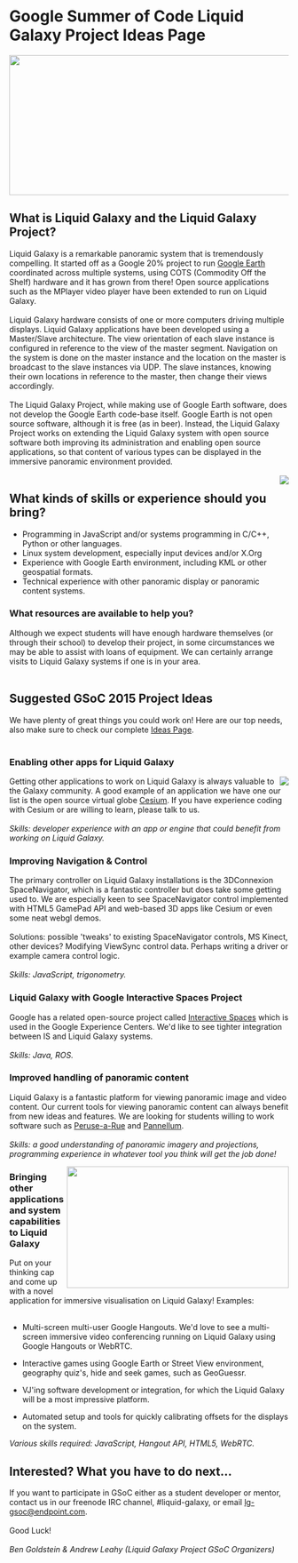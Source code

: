 # Google Summer of Code Liquid Galaxy Project Ideas Page #

<img src='http://lh4.googleusercontent.com/_jn_v5gODYp0/TXs9ZPRUX8I/AAAAAAAABMM/j14uYIzVTR4/s800/sf-pano-1024.jpg' width='800' height='252'>

<h2>What is Liquid Galaxy and the Liquid Galaxy Project?</h2>

Liquid Galaxy is a remarkable panoramic system that is tremendously compelling. It started off as a Google 20% project to run <a href='http://earth.google.com/'>Google Earth</a> coordinated across multiple systems, using COTS (Commodity Off the Shelf) hardware and it has grown from there! Open source applications such as the MPlayer video player have been extended to run on Liquid Galaxy.<br>
<br>
Liquid Galaxy hardware consists of one or more computers driving multiple displays. Liquid Galaxy applications have been developed using a Master/Slave architecture. The view orientation of each slave instance is configured in reference to the view of the master segment. Navigation on the system is done on the master instance and the location on the master is broadcast to the slave instances via UDP. The slave instances, knowing their own locations in reference to the master, then change their views accordingly.<br>
<br>
The Liquid Galaxy Project, while making use of Google Earth software, does not develop the Google Earth code-base itself. Google Earth is not open source software, although it is free (as in beer). Instead, the Liquid Galaxy Project works on extending the Liquid Galaxy system with open source software both improving its administration and enabling open source applications, so that content of various types can be displayed in the immersive panoramic environment provided.<br>
<br>
<img src='https://developers.google.com/open-source/soc/images/gsoc2015-300x270.jpg' align='right'>
<h2>What kinds of skills or experience should you bring?</h2>

<ul><li>Programming in JavaScript and/or systems programming in C/C++, Python or other languages.<br>
</li><li>Linux system development, especially input devices and/or X.Org<br>
</li><li>Experience with Google Earth environment, including KML or other geospatial formats.<br>
</li><li>Technical experience with other panoramic display or panoramic content systems.</li></ul>

<h3>What resources are available to help you?</h3>

Although we expect students will have enough hardware themselves (or through their school) to develop their project, in some circumstances we may be able to assist with loans of equipment. We can certainly arrange visits to Liquid Galaxy systems if one is in your area.<br>
<br>
<h2>Suggested GSoC 2015 Project Ideas</h2>

We have plenty of great things you could work on! Here are our top needs, also make sure to check our complete <a href='http://code.google.com/p/liquid-galaxy/wiki/IdeasPage'>Ideas Page</a>.<br>
<br>
<h3>Enabling other apps for Liquid Galaxy</h3>

<img src='http://lh3.googleusercontent.com/_jn_v5gODYp0/TXs78hkdHEI/AAAAAAAABME/ecZRp8djx-o/lg-rig1small.png' align='right'>
Getting other applications to work on Liquid Galaxy is always valuable to the Galaxy community. A good example of an application we have one our list is the open source virtual globe <a href='http://cesiumjs.org/'>Cesium</a>. If you have experience coding with Cesium or are willing to learn, please talk to us.<br>
<br>
<i>Skills: developer experience with an app or engine that could benefit from working on Liquid Galaxy.</i>

<h3>Improving Navigation & Control</h3>

The primary controller on Liquid Galaxy installations is the 3DConnexion SpaceNavigator, which is a fantastic controller but does take some getting used to.  We are especially keen to see SpaceNavigator control implemented with HTML5 GamePad API and web-based 3D apps like Cesium or even some neat webgl demos.<br>
<br>
Solutions: possible 'tweaks' to existing SpaceNavigator controls, MS Kinect, other devices? Modifying ViewSync control data. Perhaps writing a driver or example camera control logic.<br>
<br>
<i>Skills: JavaScript, trigonometry.</i>

<h3>Liquid Galaxy with Google Interactive Spaces Project</h3>

Google has a related open-source project called <a href='http://www.interactive-spaces.org/'>Interactive Spaces</a> which is used in the Google Experience Centers. We'd like to see tighter integration between IS and Liquid Galaxy systems.<br>
<br>
<i>Skills: Java, ROS.</i>

<h3>Improved handling of panoramic content</h3>

Liquid Galaxy is a fantastic platform for viewing panoramic image and video content. Our current tools for viewing panoramic content can always benefit from new ideas and features. We are looking for students willing to work software such as <a href='https://code.google.com/p/liquid-galaxy/wiki/Peruse_a_Rue'>Peruse-a-Rue</a> and <a href='https://github.com/mpetroff/pannellum'>Pannellum</a>.<br>
<br>
<i>Skills: a good understanding of panoramic imagery and projections, programming experience in whatever tool you think will get the job done!</i>

<img src='http://lh4.googleusercontent.com/--lzUVe5pJhY/T1lecucI3DI/AAAAAAAACAA/BQ9gl0l3NRs/s400/LG-Tron.jpg' align='right' width='400' height='219'>

<h3>Bringing other applications and system capabilities to Liquid Galaxy</h3>

Put on your thinking cap and come up with a novel application for immersive visualisation on Liquid Galaxy! Examples:<br>
<br>
<ul><li>Multi-screen multi-user Google Hangouts. We'd love to see a multi-screen immersive video conferencing running on Liquid Galaxy using Google Hangouts or WebRTC.</li></ul>

<ul><li>Interactive games using Google Earth or Street View environment, geography quiz's, hide and seek games, such as GeoGuessr.</li></ul>

<ul><li>VJ'ing software development or integration, for which the Liquid Galaxy will be a most impressive platform.</li></ul>

<ul><li>Automated setup and tools for quickly calibrating offsets for the displays on the system.</li></ul>

<i>Various skills required: JavaScript, Hangout API, HTML5, WebRTC.</i>

<h2>Interested? What you have to do next...</h2>

If you want to participate in GSoC either as a student developer or mentor, contact us in our freenode IRC channel, #liquid-galaxy, or email <a href='mailto:lg-gsoc@endpoint.com'>lg-gsoc@endpoint.com</a>.<br>
<br>
Good Luck!<br>
<br>
<i>Ben Goldstein & Andrew Leahy (Liquid Galaxy Project GSoC Organizers)</i>